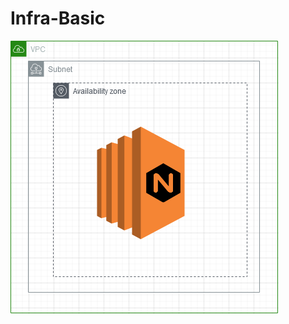 # Infra-Basic

![Map](https://github.com/MoisesTapia/Infra-Basic/blob/master/Untitled%20Diagram(1).png)
